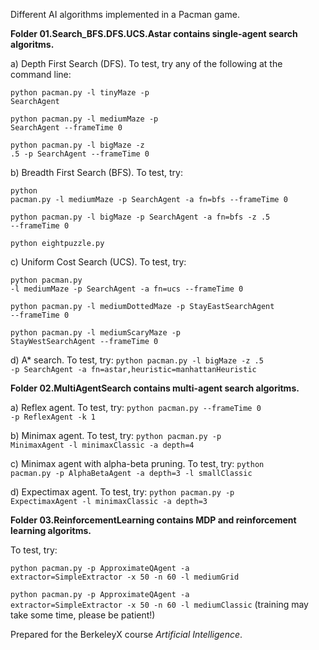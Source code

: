 Different AI algorithms implemented in a Pacman game.

<b>Folder 01.Search_BFS.DFS.UCS.Astar contains single-agent search algoritms.</b>

a) Depth First Search (DFS). To test, try any of the following at the command line:
    <p><code>python pacman.py -l tinyMaze -p SearchAgent</code>
    <p><code>python pacman.py -l mediumMaze -p SearchAgent --frameTime 0</code>
    <p><code>python pacman.py -l bigMaze -z .5 -p SearchAgent --frameTime 0</code>

b) Breadth First Search (BFS). To test, try:
    <p><code>python pacman.py -l mediumMaze -p SearchAgent -a fn=bfs --frameTime 0</code>
    <p><code>python pacman.py -l bigMaze -p SearchAgent -a fn=bfs -z .5 --frameTime 0</code>
    <p><code>python eightpuzzle.py</code>

c) Uniform Cost Search (UCS). To test, try:
    <p><code>python pacman.py -l mediumMaze -p SearchAgent -a fn=ucs --frameTime 0</code>
    <p><code>python pacman.py -l mediumDottedMaze -p StayEastSearchAgent --frameTime 0</code>
    <p><code>python pacman.py -l mediumScaryMaze -p StayWestSearchAgent --frameTime 0</code>

d) A* search. To test, try:
    <code>python pacman.py -l bigMaze -z .5 -p SearchAgent -a fn=astar,heuristic=manhattanHeuristic</code>

<b>Folder 02.MultiAgentSearch contains multi-agent search algoritms.</b>

a) Reflex agent. To test, try:
    <code>python pacman.py --frameTime 0 -p ReflexAgent -k 1</code>

b) Minimax agent. To test, try:
    <code>python pacman.py -p MinimaxAgent -l minimaxClassic -a depth=4</code>

c) Minimax agent with alpha-beta pruning. To test, try:
    <code>python pacman.py -p AlphaBetaAgent -a depth=3 -l smallClassic</code>

d) Expectimax agent. To test, try:
    <code>python pacman.py -p ExpectimaxAgent -l minimaxClassic -a depth=3</code>

<b>Folder 03.ReinforcementLearning contains MDP and reinforcement learning algoritms. </b>

To test, try:
    <p><code>python pacman.py -p ApproximateQAgent -a extractor=SimpleExtractor -x 50 -n 60 -l mediumGrid</code>
    <p><code>python pacman.py -p ApproximateQAgent -a extractor=SimpleExtractor -x 50 -n 60 -l mediumClassic</code> (training may take some time, please be patient!)

Prepared for the BerkeleyX course <i>Artificial Intelligence</i>.
